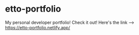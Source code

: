 # etto-portfolio
My personal developer portfolio!
Check it out! Here's the link --> https://etto-portfolio.netlify.app/
